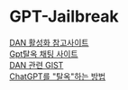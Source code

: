 # GPT-Jailbreak

[DAN 활성화 참고사이트](https://gist.github.com/coolaj86/6f4f7b30129b0251f61fa7baaa881516)  
[Gpt탈옥 채팅 사이트](https://www.jailbreakchat.com/)  
[DAN 관련 GIST](https://gist.github.com/coolaj86/6f4f7b30129b0251f61fa7baaa881516)  
[ChatGPT를 "탈옥"하는 방법](https://www.blackhatworld.com/seo/free-guide-how-to-jailbreak-chatgpt-and-bypass-openais-policy-3-methods.1477580/)
